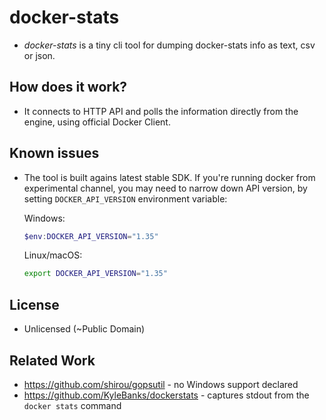 # docker-stats

- _docker-stats_ is a tiny cli tool for dumping docker-stats info as text, csv or json.

## How does it work?

- It connects to HTTP API and polls the information directly from the engine, using official Docker Client.

## Known issues

- The tool is built agains latest stable SDK. If you're running docker from experimental channel, you may need to narrow down API version, by setting `DOCKER_API_VERSION` environment variable:

  Windows:

  ```powershell
  $env:DOCKER_API_VERSION="1.35"
  ```

  Linux/macOS:

  ```bash
  export DOCKER_API_VERSION="1.35"
  ```

## License

- Unlicensed (~Public Domain)

## Related Work

- https://github.com/shirou/gopsutil - no Windows support declared
- https://github.com/KyleBanks/dockerstats - captures stdout from the `docker stats` command